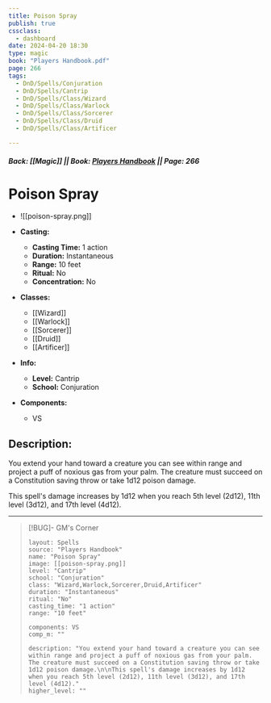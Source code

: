 ```yaml
---
title: Poison Spray
publish: true
cssclass:
  - dashboard
date: 2024-04-20 18:30
type: magic
book: "Players Handbook.pdf"
page: 266
tags:
  - DnD/Spells/Conjuration
  - DnD/Spells/Cantrip
  - DnD/Spells/Class/Wizard
  - DnD/Spells/Class/Warlock
  - DnD/Spells/Class/Sorcerer
  - DnD/Spells/Class/Druid
  - DnD/Spells/Class/Artificer

---
```


##### Back: [[Magic]] || Book: [Players Handbook](https://drive.google.com/drive/folders/1O5bhpYizcIT5xxAoLOuzCRht_PVS7VSG?usp=sharing) || Page: 266

# Poison Spray
- ![[poison-spray.png]]
- **Casting:**
    - **Casting Time:** 1 action
    - **Duration:** Instantaneous
    - **Range:** 10 feet
    - **Ritual:** No
    - **Concentration:** No
- **Classes:**
    - [[Wizard]]
    - [[Warlock]]
    - [[Sorcerer]]
    - [[Druid]]
    - [[Artificer]]

- **Info:**
    - **Level:** Cantrip
    - **School:** Conjuration
- **Components:**
    - VS


## Description:
You extend your hand toward a creature you can see within range and project a puff of noxious gas from your palm. The creature must succeed on a Constitution saving throw or take 1d12 poison damage.

This spell's damage increases by 1d12 when you reach 5th level (2d12), 11th level (3d12), and 17th level (4d12).



---

> [!BUG]- GM's Corner
>
> ```statblock
> layout: Spells
> source: "Players Handbook"
> name: "Poison Spray"
> image: [[poison-spray.png]]
> level: "Cantrip"
> school: "Conjuration"
> class: "Wizard,Warlock,Sorcerer,Druid,Artificer"
> duration: "Instantaneous"
> ritual: "No"
> casting_time: "1 action"
> range: "10 feet"
>
> components: VS
> comp_m: ""
>
> description: "You extend your hand toward a creature you can see within range and project a puff of noxious gas from your palm. The creature must succeed on a Constitution saving throw or take 1d12 poison damage.\n\nThis spell's damage increases by 1d12 when you reach 5th level (2d12), 11th level (3d12), and 17th level (4d12)."
> higher_level: ""
> ```
